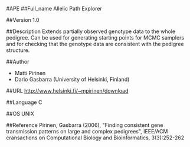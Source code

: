 #APE
##Full_name
Allelic Path Explorer

##Version
1.0

##Description
Extends partially observed genotype data to the whole pedigree. Can be used for generating starting points for MCMC samplers and for checking that the genotype data are consistent with the pedigree structure.

##Author
* Matti Pirinen
* Dario Gasbarra (University of Helsinki, Finland)

##URL
http://www.helsinki.fi/~mpirinen/download

##Language
C

##OS
UNIX

##Reference
Pirinen, Gasbarra (2006), "Finding consistent gene transmission patterns on large and complex pedigrees", IEEE/ACM cransactions on Computational Biology and Bioinformatics, 3(3):252-262


